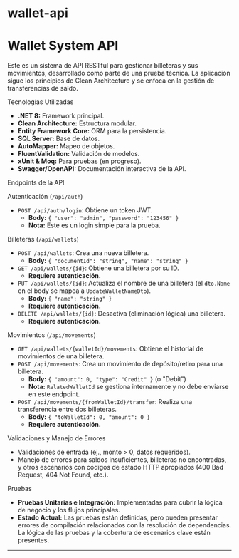 # wallet-api
# Wallet System API

Este es un sistema de API RESTful para gestionar billeteras y sus movimientos, desarrollado como parte de una prueba técnica. La aplicación sigue los principios de Clean Architecture y se enfoca en la gestión de transferencias de saldo.

Tecnologías Utilizadas

* **.NET 8:** Framework principal.
* **Clean Architecture:** Estructura modular.
* **Entity Framework Core:** ORM para la persistencia.
* **SQL Server:** Base de datos.
* **AutoMapper:** Mapeo de objetos.
* **FluentValidation:** Validación de modelos.
* **xUnit & Moq:** Para pruebas (en progreso).
* **Swagger/OpenAPI:** Documentación interactiva de la API.

Endpoints de la API

 Autenticación (`/api/auth`)

* `POST /api/auth/login`: Obtiene un token JWT.
    * **Body:** `{ "user": "admin", "password": "123456" }`
    * **Nota:** Este es un login simple para la prueba.

 Billeteras (`/api/wallets`)

* `POST /api/wallets`: Crea una nueva billetera.
    * **Body:** `{ "documentId": "string", "name": "string" }`
* `GET /api/wallets/{id}`: Obtiene una billetera por su ID.
    * **Requiere autenticación.**
* `PUT /api/wallets/{id}`: Actualiza el nombre de una billetera (el `dto.Name` en el body se mapea a `UpdateWalletNameDto`).
    * **Body:** `{ "name": "string" }`
    * **Requiere autenticación.**
* `DELETE /api/wallets/{id}`: Desactiva (eliminación lógica) una billetera.
    * **Requiere autenticación.**

Movimientos (`/api/movements`)

* `GET /api/wallets/{walletId}/movements`: Obtiene el historial de movimientos de una billetera.
* `POST /api/movements`: Crea un movimiento de depósito/retiro para una billetera.
    * **Body:** `{ "amount": 0, "type": "Credit" }` (o "Debit")
    * **Nota:** `RelatedWalletId` se gestiona internamente y no debe enviarse en este endpoint.
* `POST /api/movements/{fromWalletId}/transfer`: Realiza una transferencia entre dos billeteras.
    * **Body:** `{ "toWalletId": 0, "amount": 0 }`
    * **Requiere autenticación.**

Validaciones y Manejo de Errores

* Validaciones de entrada (ej., monto > 0, datos requeridos).
* Manejo de errores para saldos insuficientes, billeteras no encontradas, y otros escenarios con códigos de estado HTTP apropiados (400 Bad Request, 404 Not Found, etc.).

Pruebas

* **Pruebas Unitarias e Integración:** Implementadas para cubrir la lógica de negocio y los flujos principales.
* **Estado Actual:** Las pruebas están definidas, pero pueden presentar errores de compilación relacionados con la resolución de dependencias. La lógica de las pruebas y la cobertura de escenarios clave están presentes.

---
